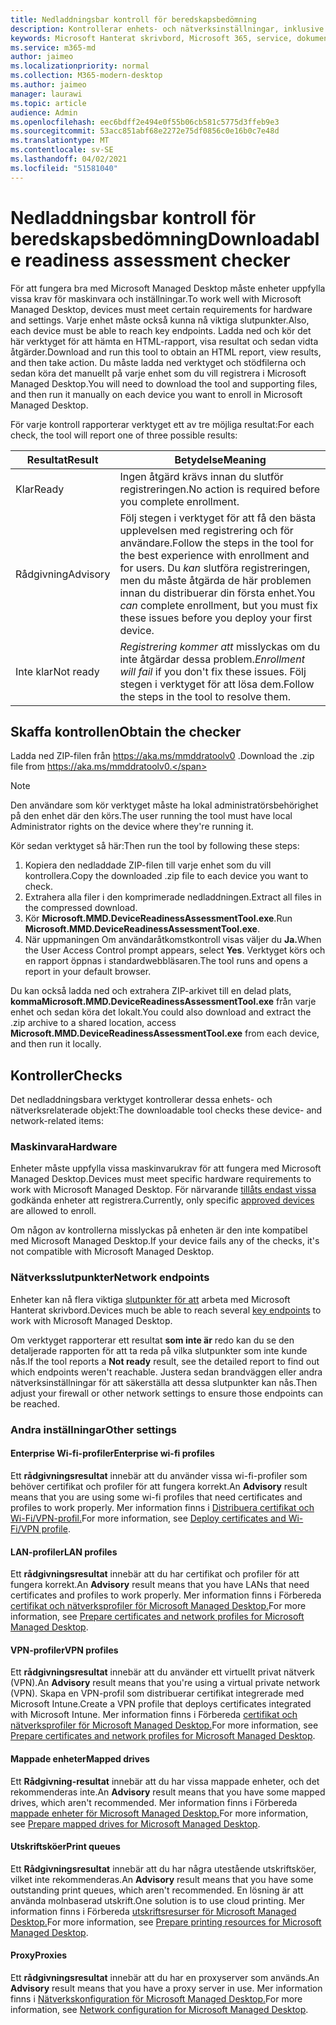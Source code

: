 ```yaml
---
title: Nedladdningsbar kontroll för beredskapsbedömning
description: Kontrollerar enhets- och nätverksinställningar, inklusive obligatoriska slutpunkter
keywords: Microsoft Hanterat skrivbord, Microsoft 365, service, dokumentation
ms.service: m365-md
author: jaimeo
ms.localizationpriority: normal
ms.collection: M365-modern-desktop
ms.author: jaimeo
manager: laurawi
ms.topic: article
audience: Admin
ms.openlocfilehash: eec6bdff2e494e0f55b06cb581c5775d3ffeb9e3
ms.sourcegitcommit: 53acc851abf68e2272e75df0856c0e16b0c7e48d
ms.translationtype: MT
ms.contentlocale: sv-SE
ms.lasthandoff: 04/02/2021
ms.locfileid: "51581040"
---
```

# <a name="downloadable-readiness-assessment-checker"></a><span data-ttu-id="bf9bd-104">Nedladdningsbar kontroll för beredskapsbedömning</span><span class="sxs-lookup"><span data-stu-id="bf9bd-104">Downloadable readiness assessment checker</span></span>

<span data-ttu-id="bf9bd-105">För att fungera bra med Microsoft Managed Desktop måste enheter uppfylla vissa krav för maskinvara och inställningar.</span><span class="sxs-lookup"><span data-stu-id="bf9bd-105">To work well with Microsoft Managed Desktop, devices must meet certain requirements for hardware and settings.</span></span> <span data-ttu-id="bf9bd-106">Varje enhet måste också kunna nå viktiga slutpunkter.</span><span class="sxs-lookup"><span data-stu-id="bf9bd-106">Also, each device must be able to reach key endpoints.</span></span> <span data-ttu-id="bf9bd-107">Ladda ned och kör det här verktyget för att hämta en HTML-rapport, visa resultat och sedan vidta åtgärder.</span><span class="sxs-lookup"><span data-stu-id="bf9bd-107">Download and run this tool to obtain an HTML report, view results, and then take action.</span></span> <span data-ttu-id="bf9bd-108">Du måste ladda ned verktyget och stödfilerna och sedan köra det manuellt på varje enhet som du vill registrera i Microsoft Managed Desktop.</span><span class="sxs-lookup"><span data-stu-id="bf9bd-108">You will need to download the tool and supporting files, and then run it manually on each device you want to enroll in Microsoft Managed Desktop.</span></span>

<span data-ttu-id="bf9bd-109">För varje kontroll rapporterar verktyget ett av tre möjliga resultat:</span><span class="sxs-lookup"><span data-stu-id="bf9bd-109">For each check, the tool will report one of three possible results:</span></span>


|<span data-ttu-id="bf9bd-110">Resultat</span><span class="sxs-lookup"><span data-stu-id="bf9bd-110">Result</span></span>  |<span data-ttu-id="bf9bd-111">Betydelse</span><span class="sxs-lookup"><span data-stu-id="bf9bd-111">Meaning</span></span>  |
|---------|---------|
|<span data-ttu-id="bf9bd-112">Klar</span><span class="sxs-lookup"><span data-stu-id="bf9bd-112">Ready</span></span>     | <span data-ttu-id="bf9bd-113">Ingen åtgärd krävs innan du slutför registreringen.</span><span class="sxs-lookup"><span data-stu-id="bf9bd-113">No action is required before you complete enrollment.</span></span>        |
|<span data-ttu-id="bf9bd-114">Rådgivning</span><span class="sxs-lookup"><span data-stu-id="bf9bd-114">Advisory</span></span>    | <span data-ttu-id="bf9bd-115">Följ stegen i verktyget för att få den bästa upplevelsen med registrering och för användare.</span><span class="sxs-lookup"><span data-stu-id="bf9bd-115">Follow the steps in the tool for the best experience with enrollment and for users.</span></span> <span data-ttu-id="bf9bd-116">Du *kan* slutföra registreringen, men du måste åtgärda de här problemen innan du distribuerar din första enhet.</span><span class="sxs-lookup"><span data-stu-id="bf9bd-116">You *can* complete enrollment, but you must fix these issues before you deploy your first device.</span></span>        |
|<span data-ttu-id="bf9bd-117">Inte klar</span><span class="sxs-lookup"><span data-stu-id="bf9bd-117">Not ready</span></span> | <span data-ttu-id="bf9bd-118">*Registrering kommer att* misslyckas om du inte åtgärdar dessa problem.</span><span class="sxs-lookup"><span data-stu-id="bf9bd-118">*Enrollment will fail* if you don't fix these issues.</span></span> <span data-ttu-id="bf9bd-119">Följ stegen i verktyget för att lösa dem.</span><span class="sxs-lookup"><span data-stu-id="bf9bd-119">Follow the steps in the tool to resolve them.</span></span>        |

## <a name="obtain-the-checker"></a><span data-ttu-id="bf9bd-120">Skaffa kontrollen</span><span class="sxs-lookup"><span data-stu-id="bf9bd-120">Obtain the checker</span></span>

<span data-ttu-id="bf9bd-121">Ladda ned ZIP-filen från https://aka.ms/mmddratoolv0 .</span><span class="sxs-lookup"><span data-stu-id="bf9bd-121">Download the .zip file from https://aka.ms/mmddratoolv0.</span></span>

> [!NOTE]
> <span data-ttu-id="bf9bd-122">Den användare som kör verktyget måste ha lokal administratörsbehörighet på den enhet där den körs.</span><span class="sxs-lookup"><span data-stu-id="bf9bd-122">The user running the tool must have local Administrator rights on the device where they're running it.</span></span>

 <span data-ttu-id="bf9bd-123">Kör sedan verktyget så här:</span><span class="sxs-lookup"><span data-stu-id="bf9bd-123">Then run the tool by following these steps:</span></span>

1. <span data-ttu-id="bf9bd-124">Kopiera den nedladdade ZIP-filen till varje enhet som du vill kontrollera.</span><span class="sxs-lookup"><span data-stu-id="bf9bd-124">Copy the downloaded .zip file to each device you want to check.</span></span>
2. <span data-ttu-id="bf9bd-125">Extrahera alla filer i den komprimerade nedladdningen.</span><span class="sxs-lookup"><span data-stu-id="bf9bd-125">Extract all files in the compressed download.</span></span>
3. <span data-ttu-id="bf9bd-126">Kör **Microsoft.MMD.DeviceReadinessAssessmentTool.exe**.</span><span class="sxs-lookup"><span data-stu-id="bf9bd-126">Run **Microsoft.MMD.DeviceReadinessAssessmentTool.exe**.</span></span>
4. <span data-ttu-id="bf9bd-127">När uppmaningen Om användaråtkomstkontroll visas väljer du **Ja.**</span><span class="sxs-lookup"><span data-stu-id="bf9bd-127">When the User Access Control prompt appears, select **Yes**.</span></span> <span data-ttu-id="bf9bd-128">Verktyget körs och en rapport öppnas i standardwebbläsaren.</span><span class="sxs-lookup"><span data-stu-id="bf9bd-128">The tool runs and opens a report in your default browser.</span></span>

<span data-ttu-id="bf9bd-129">Du kan också ladda ned och extrahera ZIP-arkivet till en delad plats, **kommaMicrosoft.MMD.DeviceReadinessAssessmentTool.exe** från varje enhet och sedan köra det lokalt.</span><span class="sxs-lookup"><span data-stu-id="bf9bd-129">You could also download and extract the .zip archive to a shared location, access **Microsoft.MMD.DeviceReadinessAssessmentTool.exe** from each device, and then run it locally.</span></span>


## <a name="checks"></a><span data-ttu-id="bf9bd-130">Kontroller</span><span class="sxs-lookup"><span data-stu-id="bf9bd-130">Checks</span></span>

<span data-ttu-id="bf9bd-131">Det nedladdningsbara verktyget kontrollerar dessa enhets- och nätverksrelaterade objekt:</span><span class="sxs-lookup"><span data-stu-id="bf9bd-131">The downloadable tool checks these device- and network-related items:</span></span>

### <a name="hardware"></a><span data-ttu-id="bf9bd-132">Maskinvara</span><span class="sxs-lookup"><span data-stu-id="bf9bd-132">Hardware</span></span>

<span data-ttu-id="bf9bd-133">Enheter måste uppfylla vissa maskinvarukrav för att fungera med Microsoft Managed Desktop.</span><span class="sxs-lookup"><span data-stu-id="bf9bd-133">Devices must meet specific hardware requirements to work with Microsoft Managed Desktop.</span></span> <span data-ttu-id="bf9bd-134">För närvarande [tillåts endast vissa](../service-description/device-list.md) godkända enheter att registrera.</span><span class="sxs-lookup"><span data-stu-id="bf9bd-134">Currently, only specific [approved devices](../service-description/device-list.md) are allowed to enroll.</span></span> 

<span data-ttu-id="bf9bd-135">Om någon av kontrollerna misslyckas på enheten är den inte kompatibel med Microsoft Managed Desktop.</span><span class="sxs-lookup"><span data-stu-id="bf9bd-135">If your device fails any of the checks, it's not compatible with Microsoft Managed Desktop.</span></span>

### <a name="network-endpoints"></a><span data-ttu-id="bf9bd-136">Nätverksslutpunkter</span><span class="sxs-lookup"><span data-stu-id="bf9bd-136">Network endpoints</span></span>

<span data-ttu-id="bf9bd-137">Enheter kan nå flera viktiga [slutpunkter för att](network.md) arbeta med Microsoft Hanterat skrivbord.</span><span class="sxs-lookup"><span data-stu-id="bf9bd-137">Devices much be able to reach several [key endpoints](network.md) to work with Microsoft Managed Desktop.</span></span>

<span data-ttu-id="bf9bd-138">Om verktyget rapporterar ett resultat **som inte är** redo kan du se den detaljerade rapporten för att ta reda på vilka slutpunkter som inte kunde nås.</span><span class="sxs-lookup"><span data-stu-id="bf9bd-138">If the tool reports a **Not ready** result, see the detailed report to find out which endpoints weren't reachable.</span></span> <span data-ttu-id="bf9bd-139">Justera sedan brandväggen eller andra nätverksinställningar för att säkerställa att dessa slutpunkter kan nås.</span><span class="sxs-lookup"><span data-stu-id="bf9bd-139">Then adjust your firewall or other network settings to ensure those endpoints can be reached.</span></span>

### <a name="other-settings"></a><span data-ttu-id="bf9bd-140">Andra inställningar</span><span class="sxs-lookup"><span data-stu-id="bf9bd-140">Other settings</span></span>

#### <a name="enterprise-wi-fi-profiles"></a><span data-ttu-id="bf9bd-141">Enterprise Wi-fi-profiler</span><span class="sxs-lookup"><span data-stu-id="bf9bd-141">Enterprise wi-fi profiles</span></span>

<span data-ttu-id="bf9bd-142">Ett **rådgivningsresultat** innebär att du använder vissa wi-fi-profiler som behöver certifikat och profiler för att fungera korrekt.</span><span class="sxs-lookup"><span data-stu-id="bf9bd-142">An **Advisory** result means that you are using some wi-fi profiles that need certificates and profiles to work properly.</span></span> <span data-ttu-id="bf9bd-143">Mer information finns i [Distribuera certifikat och Wi-Fi/VPN-profil.](certs-wifi-lan.md#deploy-certificates-and-wi-fivpn-profile)</span><span class="sxs-lookup"><span data-stu-id="bf9bd-143">For more information, see [Deploy certificates and Wi-Fi/VPN profile](certs-wifi-lan.md#deploy-certificates-and-wi-fivpn-profile).</span></span>

#### <a name="lan-profiles"></a><span data-ttu-id="bf9bd-144">LAN-profiler</span><span class="sxs-lookup"><span data-stu-id="bf9bd-144">LAN profiles</span></span>

<span data-ttu-id="bf9bd-145">Ett **rådgivningsresultat** innebär att du har certifikat och profiler för att fungera korrekt.</span><span class="sxs-lookup"><span data-stu-id="bf9bd-145">An **Advisory** result means that you have LANs that need certificates and profiles to work properly.</span></span> <span data-ttu-id="bf9bd-146">Mer information finns i Förbereda [certifikat och nätverksprofiler för Microsoft Managed Desktop.](certs-wifi-lan.md)</span><span class="sxs-lookup"><span data-stu-id="bf9bd-146">For more information, see [Prepare certificates and network profiles for Microsoft Managed Desktop](certs-wifi-lan.md).</span></span>

#### <a name="vpn-profiles"></a><span data-ttu-id="bf9bd-147">VPN-profiler</span><span class="sxs-lookup"><span data-stu-id="bf9bd-147">VPN profiles</span></span>

<span data-ttu-id="bf9bd-148">Ett **rådgivningsresultat** innebär att du använder ett virtuellt privat nätverk (VPN).</span><span class="sxs-lookup"><span data-stu-id="bf9bd-148">An **Advisory** result means that you're using a virtual private network (VPN).</span></span> <span data-ttu-id="bf9bd-149">Skapa en VPN-profil som distribuerar certifikat integrerade med Microsoft Intune.</span><span class="sxs-lookup"><span data-stu-id="bf9bd-149">Create a VPN profile that deploys certificates integrated with Microsoft Intune.</span></span> <span data-ttu-id="bf9bd-150">Mer information finns i Förbereda [certifikat och nätverksprofiler för Microsoft Managed Desktop.](certs-wifi-lan.md)</span><span class="sxs-lookup"><span data-stu-id="bf9bd-150">For more information, see [Prepare certificates and network profiles for Microsoft Managed Desktop](certs-wifi-lan.md).</span></span>

#### <a name="mapped-drives"></a><span data-ttu-id="bf9bd-151">Mappade enheter</span><span class="sxs-lookup"><span data-stu-id="bf9bd-151">Mapped drives</span></span>

<span data-ttu-id="bf9bd-152">Ett **Rådgivning-resultat** innebär att du har vissa mappade enheter, och det rekommenderas inte.</span><span class="sxs-lookup"><span data-stu-id="bf9bd-152">An **Advisory** result means that you have some mapped drives, which aren't recommended.</span></span> <span data-ttu-id="bf9bd-153">Mer information finns i Förbereda [mappade enheter för Microsoft Managed Desktop.](mapped-drives.md)</span><span class="sxs-lookup"><span data-stu-id="bf9bd-153">For more information, see [Prepare mapped drives for Microsoft Managed Desktop](mapped-drives.md).</span></span>

#### <a name="print-queues"></a><span data-ttu-id="bf9bd-154">Utskriftsköer</span><span class="sxs-lookup"><span data-stu-id="bf9bd-154">Print queues</span></span>

<span data-ttu-id="bf9bd-155">Ett **Rådgivningsresultat** innebär att du har några utestående utskriftsköer, vilket inte rekommenderas.</span><span class="sxs-lookup"><span data-stu-id="bf9bd-155">An **Advisory** result means that you have some outstanding print queues, which aren't recommended.</span></span> <span data-ttu-id="bf9bd-156">En lösning är att använda molnbaserad utskrift.</span><span class="sxs-lookup"><span data-stu-id="bf9bd-156">One solution is to use cloud printing.</span></span> <span data-ttu-id="bf9bd-157">Mer information finns i Förbereda [utskriftsresurser för Microsoft Managed Desktop.](printing.md)</span><span class="sxs-lookup"><span data-stu-id="bf9bd-157">For more information, see [Prepare printing resources for Microsoft Managed Desktop](printing.md).</span></span>

#### <a name="proxies"></a><span data-ttu-id="bf9bd-158">Proxy</span><span class="sxs-lookup"><span data-stu-id="bf9bd-158">Proxies</span></span>

<span data-ttu-id="bf9bd-159">Ett **rådgivningsresultat** innebär att du har en proxyserver som används.</span><span class="sxs-lookup"><span data-stu-id="bf9bd-159">An **Advisory** result means that you have a proxy server in use.</span></span> <span data-ttu-id="bf9bd-160">Mer information finns i [Nätverkskonfiguration för Microsoft Managed Desktop.](network.md)</span><span class="sxs-lookup"><span data-stu-id="bf9bd-160">For more information, see [Network configuration for Microsoft Managed Desktop](network.md).</span></span>

